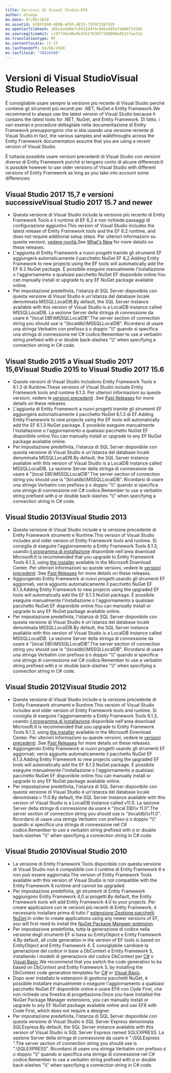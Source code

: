 ```yaml
---
title: Versioni di Visual Studio-EF6
author: divega
ms.date: 07/05/2018
ms.assetid: 028FF890-4EDB-4F03-AE53-72F9C33EC92F
ms.openlocfilehash: 16bcdc6d0e7c5632d4f4c06ba285a7a666f24204
ms.sourcegitcommit: cc0ff36e46e9ed3527638f7208000e8521faef2e
ms.translationtype: MT
ms.contentlocale: it-IT
ms.lasthandoff: 03/06/2020
ms.locfileid: "78416940"
---
```

# <a name="visual-studio-releases"></a><span data-ttu-id="32dc3-102">Versioni di Visual Studio</span><span class="sxs-lookup"><span data-stu-id="32dc3-102">Visual Studio Releases</span></span>

<span data-ttu-id="32dc3-103">È consigliabile usare sempre la versione più recente di Visual Studio perché contiene gli strumenti più recenti per .NET, NuGet e Entity Framework.</span><span class="sxs-lookup"><span data-stu-id="32dc3-103">We recommend to always use the latest version of Visual Studio because it contains the latest tools for .NET, NuGet, and Entity Framework.</span></span>
<span data-ttu-id="32dc3-104">Di fatto, i vari esempi e procedure dettagliate nella documentazione di Entity Framework presuppongono che si stia usando una versione recente di Visual Studio.</span><span class="sxs-lookup"><span data-stu-id="32dc3-104">In fact, the various samples and walkthroughs across the Entity Framework documentation assume that you are using a recent version of Visual Studio.</span></span>

<span data-ttu-id="32dc3-105">È tuttavia possibile usare versioni precedenti di Visual Studio con versioni diverse di Entity Framework purché si tengano conto di alcune differenze:</span><span class="sxs-lookup"><span data-stu-id="32dc3-105">It is possible however to use older versions of Visual Studio with different versions of Entity Framework as long as you take into account some differences:</span></span>

## <a name="visual-studio-2017-157-and-newer"></a><span data-ttu-id="32dc3-106">Visual Studio 2017 15,7 e versioni successive</span><span class="sxs-lookup"><span data-stu-id="32dc3-106">Visual Studio 2017 15.7 and newer</span></span>

- <span data-ttu-id="32dc3-107">Questa versione di Visual Studio include la versione più recente di Entity Framework Tools e il runtime di EF 6,2 e non richiede passaggi di configurazione aggiuntivi.</span><span class="sxs-lookup"><span data-stu-id="32dc3-107">This version of Visual Studio includes the latest release of Entity Framework tools and the EF 6.2 runtime, and does not require additional setup steps.</span></span>
<span data-ttu-id="32dc3-108">Per ulteriori informazioni su queste versioni, [vedere novità.](~/ef6/what-is-new/index.md)</span><span class="sxs-lookup"><span data-stu-id="32dc3-108">See [What's New](~/ef6/what-is-new/index.md) for more details on these releases.</span></span>
- <span data-ttu-id="32dc3-109">L'aggiunta di Entity Framework a nuovi progetti tramite gli strumenti EF aggiungerà automaticamente il pacchetto NuGet EF 6,2.</span><span class="sxs-lookup"><span data-stu-id="32dc3-109">Adding Entity Framework to new projects using the EF tools will automatically add the EF 6.2 NuGet package.</span></span>
<span data-ttu-id="32dc3-110">È possibile eseguire manualmente l'installazione o l'aggiornamento a qualsiasi pacchetto NuGet EF disponibile online.</span><span class="sxs-lookup"><span data-stu-id="32dc3-110">You can manually install or upgrade to any EF NuGet package available online.</span></span>
- <span data-ttu-id="32dc3-111">Per impostazione predefinita, l'istanza di SQL Server disponibile con questa versione di Visual Studio è un'istanza del database locale denominata MSSQLLocalDB.</span><span class="sxs-lookup"><span data-stu-id="32dc3-111">By default, the SQL Server instance available with this version of Visual Studio is a LocalDB instance called MSSQLLocalDB.</span></span>
<span data-ttu-id="32dc3-112">La sezione Server della stringa di connessione da usare è "(local DB)\\MSSQLLocalDB".</span><span class="sxs-lookup"><span data-stu-id="32dc3-112">The server section of connection string you should use is "(localdb)\\MSSQLLocalDB".</span></span>
<span data-ttu-id="32dc3-113">Ricordarsi di usare una stringa Verbatim con prefisso `@` o doppio "\\\\" quando si specifica una stringa di connessione nel C# codice.</span><span class="sxs-lookup"><span data-stu-id="32dc3-113">Remember to use a verbatim string prefixed with `@` or double back-slashes "\\\\" when specifying a connection string in C# code.</span></span>  


## <a name="visual-studio-2015-to-visual-studio-2017-156"></a><span data-ttu-id="32dc3-114">Visual Studio 2015 a Visual Studio 2017 15,6</span><span class="sxs-lookup"><span data-stu-id="32dc3-114">Visual Studio 2015 to Visual Studio 2017 15.6</span></span>

- <span data-ttu-id="32dc3-115">Queste versioni di Visual Studio includono Entity Framework Tools e 6.1.3 di Runtime.</span><span class="sxs-lookup"><span data-stu-id="32dc3-115">These versions of Visual Studio include Entity Framework tools and runtime 6.1.3.</span></span>
<span data-ttu-id="32dc3-116">Per ulteriori informazioni su queste versioni, vedere le [versioni precedenti](~/ef6/what-is-new/past-releases.md#ef-613) .</span><span class="sxs-lookup"><span data-stu-id="32dc3-116">See [Past Releases](~/ef6/what-is-new/past-releases.md#ef-613) for more details on these releases.</span></span>
- <span data-ttu-id="32dc3-117">L'aggiunta di Entity Framework a nuovi progetti tramite gli strumenti EF aggiungerà automaticamente il pacchetto NuGet 6.1.3 di EF.</span><span class="sxs-lookup"><span data-stu-id="32dc3-117">Adding Entity Framework to new projects using the EF tools will automatically add the EF 6.1.3 NuGet package.</span></span>
<span data-ttu-id="32dc3-118">È possibile eseguire manualmente l'installazione o l'aggiornamento a qualsiasi pacchetto NuGet EF disponibile online.</span><span class="sxs-lookup"><span data-stu-id="32dc3-118">You can manually install or upgrade to any EF NuGet package available online.</span></span>
- <span data-ttu-id="32dc3-119">Per impostazione predefinita, l'istanza di SQL Server disponibile con questa versione di Visual Studio è un'istanza del database locale denominata MSSQLLocalDB.</span><span class="sxs-lookup"><span data-stu-id="32dc3-119">By default, the SQL Server instance available with this version of Visual Studio is a LocalDB instance called MSSQLLocalDB.</span></span>
<span data-ttu-id="32dc3-120">La sezione Server della stringa di connessione da usare è "(local DB)\\MSSQLLocalDB".</span><span class="sxs-lookup"><span data-stu-id="32dc3-120">The server section of connection string you should use is "(localdb)\\MSSQLLocalDB".</span></span>
<span data-ttu-id="32dc3-121">Ricordarsi di usare una stringa Verbatim con prefisso `@` o doppio "\\\\" quando si specifica una stringa di connessione nel C# codice.</span><span class="sxs-lookup"><span data-stu-id="32dc3-121">Remember to use a verbatim string prefixed with `@` or double back-slashes "\\\\" when specifying a connection string in C# code.</span></span>  


## <a name="visual-studio-2013"></a><span data-ttu-id="32dc3-122">Visual Studio 2013</span><span class="sxs-lookup"><span data-stu-id="32dc3-122">Visual Studio 2013</span></span>
- <span data-ttu-id="32dc3-123">Questa versione di Visual Studio include e la versione precedente di Entity Framework strumenti e Runtime.</span><span class="sxs-lookup"><span data-stu-id="32dc3-123">This version of Visual Studio includes and older version of Entity Framework tools and runtime.</span></span>
<span data-ttu-id="32dc3-124">Si consiglia di eseguire l'aggiornamento a Entity Framework Tools 6.1.3, usando [il programma di installazione](https://www.microsoft.com/download/details.aspx?id=40762) disponibile nell'area download Microsoft.</span><span class="sxs-lookup"><span data-stu-id="32dc3-124">It is recommended that you upgrade to Entity Framework Tools 6.1.3, using [the installer](https://www.microsoft.com/download/details.aspx?id=40762) available in the Microsoft Download Center.</span></span>
<span data-ttu-id="32dc3-125">Per ulteriori informazioni su queste versioni, vedere le [versioni precedenti](~/ef6/what-is-new/past-releases.md#ef-613) .</span><span class="sxs-lookup"><span data-stu-id="32dc3-125">See [Past Releases](~/ef6/what-is-new/past-releases.md#ef-613) for more details on these releases.</span></span>
- <span data-ttu-id="32dc3-126">Aggiungendo Entity Framework ai nuovi progetti usando gli strumenti EF aggiornati, verrà aggiunto automaticamente il pacchetto NuGet EF 6.1.3.</span><span class="sxs-lookup"><span data-stu-id="32dc3-126">Adding Entity Framework to new projects using the upgraded EF tools will automatically add the EF 6.1.3 NuGet package.</span></span>
<span data-ttu-id="32dc3-127">È possibile eseguire manualmente l'installazione o l'aggiornamento a qualsiasi pacchetto NuGet EF disponibile online.</span><span class="sxs-lookup"><span data-stu-id="32dc3-127">You can manually install or upgrade to any EF NuGet package available online.</span></span>
- <span data-ttu-id="32dc3-128">Per impostazione predefinita, l'istanza di SQL Server disponibile con questa versione di Visual Studio è un'istanza del database locale denominata MSSQLLocalDB.</span><span class="sxs-lookup"><span data-stu-id="32dc3-128">By default, the SQL Server instance available with this version of Visual Studio is a LocalDB instance called MSSQLLocalDB.</span></span>
<span data-ttu-id="32dc3-129">La sezione Server della stringa di connessione da usare è "(local DB)\\MSSQLLocalDB".</span><span class="sxs-lookup"><span data-stu-id="32dc3-129">The server section of connection string you should use is "(localdb)\\MSSQLLocalDB".</span></span>
<span data-ttu-id="32dc3-130">Ricordarsi di usare una stringa Verbatim con prefisso `@` o doppio "\\\\" quando si specifica una stringa di connessione nel C# codice.</span><span class="sxs-lookup"><span data-stu-id="32dc3-130">Remember to use a verbatim string prefixed with `@` or double back-slashes "\\\\" when specifying a connection string in C# code.</span></span>  

## <a name="visual-studio-2012"></a><span data-ttu-id="32dc3-131">Visual Studio 2012</span><span class="sxs-lookup"><span data-stu-id="32dc3-131">Visual Studio 2012</span></span>

- <span data-ttu-id="32dc3-132">Questa versione di Visual Studio include e la versione precedente di Entity Framework strumenti e Runtime.</span><span class="sxs-lookup"><span data-stu-id="32dc3-132">This version of Visual Studio includes and older version of Entity Framework tools and runtime.</span></span>
<span data-ttu-id="32dc3-133">Si consiglia di eseguire l'aggiornamento a Entity Framework Tools 6.1.3, usando [il programma di installazione](https://www.microsoft.com/download/details.aspx?id=40762) disponibile nell'area download Microsoft.</span><span class="sxs-lookup"><span data-stu-id="32dc3-133">It is recommended that you upgrade to Entity Framework Tools 6.1.3, using [the installer](https://www.microsoft.com/download/details.aspx?id=40762) available in the Microsoft Download Center.</span></span>
<span data-ttu-id="32dc3-134">Per ulteriori informazioni su queste versioni, vedere le [versioni precedenti](~/ef6/what-is-new/past-releases.md#ef-613) .</span><span class="sxs-lookup"><span data-stu-id="32dc3-134">See [Past Releases](~/ef6/what-is-new/past-releases.md#ef-613) for more details on these releases.</span></span>
- <span data-ttu-id="32dc3-135">Aggiungendo Entity Framework ai nuovi progetti usando gli strumenti EF aggiornati, verrà aggiunto automaticamente il pacchetto NuGet EF 6.1.3.</span><span class="sxs-lookup"><span data-stu-id="32dc3-135">Adding Entity Framework to new projects using the upgraded EF tools will automatically add the EF 6.1.3 NuGet package.</span></span>
<span data-ttu-id="32dc3-136">È possibile eseguire manualmente l'installazione o l'aggiornamento a qualsiasi pacchetto NuGet EF disponibile online.</span><span class="sxs-lookup"><span data-stu-id="32dc3-136">You can manually install or upgrade to any EF NuGet package available online.</span></span>
- <span data-ttu-id="32dc3-137">Per impostazione predefinita, l'istanza di SQL Server disponibile con questa versione di Visual Studio è un'istanza del database locale denominata v 11.0.</span><span class="sxs-lookup"><span data-stu-id="32dc3-137">By default, the SQL Server instance available with this version of Visual Studio is a LocalDB instance called v11.0.</span></span>
<span data-ttu-id="32dc3-138">La sezione Server della stringa di connessione da usare è "(local DB)\\v 11.0".</span><span class="sxs-lookup"><span data-stu-id="32dc3-138">The server section of connection string you should use is "(localdb)\\v11.0".</span></span>
<span data-ttu-id="32dc3-139">Ricordarsi di usare una stringa Verbatim con prefisso `@` o doppio "\\\\" quando si specifica una stringa di connessione nel C# codice.</span><span class="sxs-lookup"><span data-stu-id="32dc3-139">Remember to use a verbatim string prefixed with `@` or double back-slashes "\\\\" when specifying a connection string in C# code.</span></span>  

## <a name="visual-studio-2010"></a><span data-ttu-id="32dc3-140">Visual Studio 2010</span><span class="sxs-lookup"><span data-stu-id="32dc3-140">Visual Studio 2010</span></span>

- <span data-ttu-id="32dc3-141">La versione di Entity Framework Tools disponibile con questa versione di Visual Studio non è compatibile con il runtime di Entity Framework 6 e non può essere aggiornata.</span><span class="sxs-lookup"><span data-stu-id="32dc3-141">The version of Entity Framework Tools available with this version of Visual Studio is not compatible with the Entity Framework 6 runtime and cannot be upgraded.</span></span>
- <span data-ttu-id="32dc3-142">Per impostazione predefinita, gli strumenti di Entity Framework aggiungono Entity Framework 4,0 ai progetti.</span><span class="sxs-lookup"><span data-stu-id="32dc3-142">By default, the Entity Framework tools will add Entity Framework 4.0 to your projects.</span></span>
<span data-ttu-id="32dc3-143">Per creare applicazioni con le versioni più recenti di Entity Framework, è necessario installare prima di tutto l' [estensione Gestione pacchetti NuGet](https://marketplace.visualstudio.com/items?itemName=NuGetTeam.NuGetPackageManager).</span><span class="sxs-lookup"><span data-stu-id="32dc3-143">In order to create applications using any newer versions of EF, you will first need to install the [NuGet Package Manager extension](https://marketplace.visualstudio.com/items?itemName=NuGetTeam.NuGetPackageManager).</span></span>
- <span data-ttu-id="32dc3-144">Per impostazione predefinita, tutta la generazione di codice nella versione degli strumenti EF si basa su EntityObject e Entity Framework 4.</span><span class="sxs-lookup"><span data-stu-id="32dc3-144">By default, all code generation in the version of EF tools is based on EntityObject and Entity Framework 4.</span></span>
<span data-ttu-id="32dc3-145">È consigliabile cambiare la generazione del codice in base a DbContext e Entity Framework 5, installando i modelli di generazione del codice DbContext per [C#](https://marketplace.visualstudio.com/items?itemName=EntityFrameworkTeam.EF5xDbContextGeneratorforC) o [Visual Basic](https://marketplace.visualstudio.com/items?itemName=EntityFrameworkTeam.EF5xDbContextGeneratorforVBNET).</span><span class="sxs-lookup"><span data-stu-id="32dc3-145">We recommend that you switch the code generation to be based on DbContext and Entity Framework 5, by installing the DbContext code generation templates for [C#](https://marketplace.visualstudio.com/items?itemName=EntityFrameworkTeam.EF5xDbContextGeneratorforC) or [Visual Basic](https://marketplace.visualstudio.com/items?itemName=EntityFrameworkTeam.EF5xDbContextGeneratorforVBNET).</span></span>
- <span data-ttu-id="32dc3-146">Dopo aver installato le estensioni di gestione pacchetti NuGet, è possibile installare manualmente o eseguire l'aggiornamento a qualsiasi pacchetto NuGet EF disponibile online e usare EF6 con Code First, che non richiede una finestra di progettazione.</span><span class="sxs-lookup"><span data-stu-id="32dc3-146">Once you have installed the NuGet Package Manager extensions, you can manually install or upgrade to any EF NuGet package available online and use EF6 with Code First, which does not require a designer.</span></span>
- <span data-ttu-id="32dc3-147">Per impostazione predefinita, l'istanza di SQL Server disponibile con questa versione di Visual Studio è SQL Server Express denominata SQLExpress.</span><span class="sxs-lookup"><span data-stu-id="32dc3-147">By default, the SQL Server instance available with this version of Visual Studio is SQL Server Express named SQLEXPRESS.</span></span>
<span data-ttu-id="32dc3-148">La sezione Server della stringa di connessione da usare è ".\\SQLExpress ".</span><span class="sxs-lookup"><span data-stu-id="32dc3-148">The server section of connection string you should use is ".\\SQLEXPRESS".</span></span>
<span data-ttu-id="32dc3-149">Ricordarsi di usare una stringa Verbatim con prefisso `@` o doppio "\\\\" quando si specifica una stringa di connessione nel C# codice.</span><span class="sxs-lookup"><span data-stu-id="32dc3-149">Remember to use a verbatim string prefixed with `@` or double back-slashes "\\\\" when specifying a connection string in C# code.</span></span>

